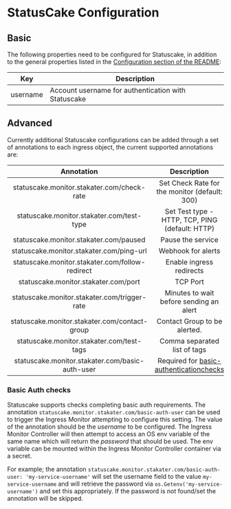 # StatusCake Configuration

## Basic
The following properties need to be configured for Statuscake, in addition to the general properties listed 
 in the [Configuration section of the README](../README.md#configuration):

| Key      | Description                                         |
|----------|-----------------------------------------------------|
| username | Account username for authentication with Statuscake |

## Advanced

Currently additional Statuscake configurations can be added through a set of annotations to each ingress object, the current supported annotations are:

|                        Annotation                        |                    Description                   |
|:--------------------------------------------------------:|:------------------------------------------------:|
| statuscake.monitor.stakater.com/check-rate               | Set Check Rate for the monitor (default: 300)    |
| statuscake.monitor.stakater.com/test-type                | Set Test type - HTTP, TCP, PING (default: HTTP)  |
| statuscake.monitor.stakater.com/paused                   | Pause the service                                |
| statuscake.monitor.stakater.com/ping-url                 | Webhook for alerts                               |
| statuscake.monitor.stakater.com/follow-redirect          | Enable ingress redirects                         |
| statuscake.monitor.stakater.com/port                     | TCP Port                                         |
| statuscake.monitor.stakater.com/trigger-rate             | Minutes to wait before sending an alert          |
| statuscake.monitor.stakater.com/contact-group            | Contact Group to be alerted.                     |
| statuscake.monitor.stakater.com/test-tags                | Comma separated list of tags                     |
| statuscake.monitor.stakater.com/basic-auth-user          | Required for [basic-authenticationchecks](#basic-auth-checks)  |


### Basic Auth checks

Statuscake supports checks completing basic auth requirements. The annotation `statuscake.monitor.stakater.com/basic-auth-user` can be used to trigger the Ingress Monitor attempting to configure this setting. The value of the annotation should be the *username* to be configured. The Ingress Monitor Controller will then attempt to access an OS env variable of the same name which will return the *password* that should be used. The env variable can be mounted within the Ingress Monitor Controller container via a secret.

For example; the annotation `statuscake.monitor.stakater.com/basic-auth-user: 'my-service-username'` will set the username field to the value `my-service-username` and will retrieve the password via `os.Getenv('my-service-username')` and set this appropriately. If the password is not found/set the annotation will be skipped.

